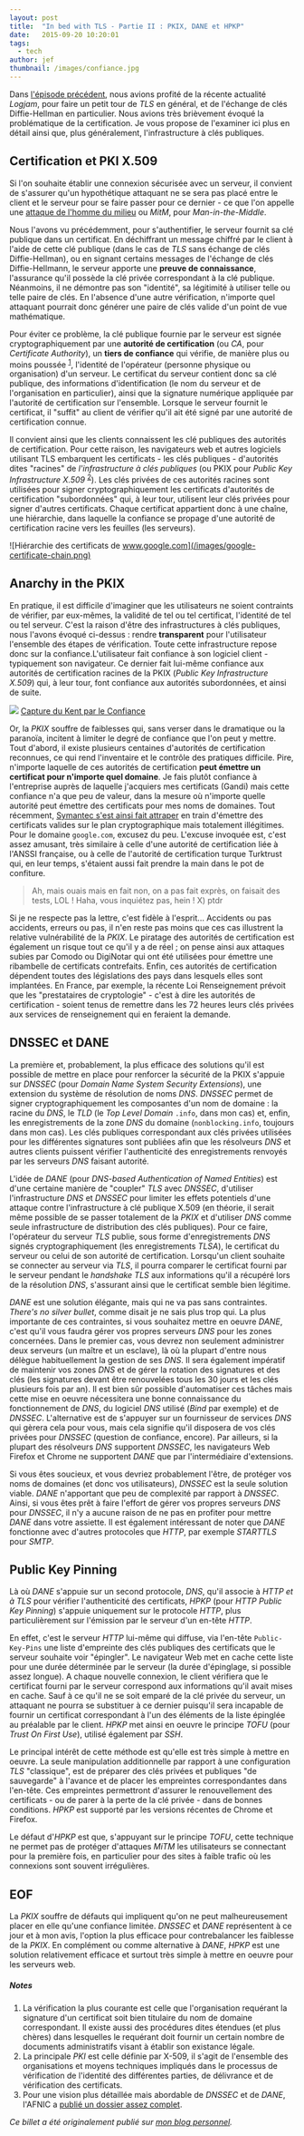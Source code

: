 ```yaml
---
layout: post
title:  "In bed with TLS - Partie II : PKIX, DANE et HPKP"
date:   2015-09-20 10:20:01
tags:
  - tech
author: jef
thumbnail: /images/confiance.jpg
---
```

Dans [l'épisode précédent](/2015/06/29/in-bed-with-tls-1.html), nous avions profité de la récente actualité _Logjam_, pour faire un petit tour de _TLS_ en général, et de l'échange de clés Diffie-Hellman en particulier. Nous avions très brièvement évoqué la problématique de la certification. Je vous propose de l'examiner ici plus en détail ainsi que, plus généralement, l'infrastructure à clés publiques.

## Certification et PKI X.509

Si l'on souhaite établir une connexion sécurisée avec un serveur, il convient de s'assurer qu'un hypothétique attaquant ne se sera pas placé entre le client et le serveur pour se faire passer pour ce dernier - ce que l'on appelle une [attaque de l'homme du milieu](https://fr.wikipedia.org/wiki/Attaque_de_l%27homme_du_milieu) ou _MitM_, pour _Man-in-the-Middle_.

Nous l'avons vu précédemment, pour s'authentifier, le serveur fournit sa clé publique dans un certificat. En déchiffrant un message chiffré par le client à l'aide de cette clé publique (dans le cas de _TLS_ sans échange de clés Diffie-Hellman), ou en signant certains messages de l'échange de clés Diffie-Hellmann, le serveur apporte une **preuve de connaissance**, l'assurance qu'il possède la clé privée correspondant à la clé publique. Néanmoins, il ne démontre pas son "identité", sa légitimité à utiliser telle ou telle paire de clés. En l'absence d'une autre vérification, n'importe quel attaquant pourrait donc générer une paire de clés valide d'un point de vue mathématique.

Pour éviter ce problème, la clé publique fournie par le serveur est signée cryptographiquement par une **autorité de certification** (ou _CA_, pour _Certificate Authority_), un **tiers de confiance** qui vérifie, de manière plus ou moins poussée <sup>[1](#ca-validations)</sup>, l'identité de l'opérateur (personne physique ou organisation) d'un serveur. Le certificat du serveur contient donc sa clé publique, des informations d'identification (le nom du serveur et de l'organisation en particulier), ainsi que la signature numérique appliquée par l'autorité de certification sur l'ensemble. Lorsque le serveur fournit le certificat, il "suffit" au client de vérifier qu'il ait été signé par une autorité de certification connue.

Il convient ainsi que les clients connaissent les clé publiques des autorités de certification. Pour cette raison, les navigateurs web et autres logiciels utilisant TLS embarquent les certificats - les clés publiques - d'autorités dites "racines" de _l'infrastructure à clés publiques_ (ou PKIX pour _Public Key Infrastructure X.509_ <sup>[2](#pki-x509)</sup>). Les clés privées de ces autorités racines sont utilisées pour signer cryptographiquement les certificats d'autorités de certification "subordonnées" qui, à leur tour, utilisent leur clés privées pour signer d'autres certificats. Chaque certificat appartient donc à une chaîne, une hiérarchie, dans laquelle la confiance se propage d'une autorité de certification racine vers les feuilles (les serveurs).

![Hiérarchie des certificats de www.google.com](/images/google-certificate-chain.png)

## Anarchy in the PKIX

En pratique, il est difficile d'imaginer que les utilisateurs ne soient contraints de vérifier, par eux-mêmes, la validité de tel ou tel certificat, l'identité de tel ou tel serveur. C'est la raison d'être des infrastructures à clés publiques, nous l'avons évoqué ci-dessus : rendre **transparent** pour l'utilisateur l'ensemble des étapes de vérification. Toute cette infrastructure repose donc sur la confiance.L'utilisateur fait confiance à son logiciel client - typiquement son navigateur. Ce dernier fait lui-même confiance aux autorités de certification racines de la PKIX (_Public Key Infrastructure X.509_) qui, à leur tour, font confiance aux autorités subordonnées, et ainsi de suite.

![](/images/confiance.jpg)
<a href="https://en.wikipedia.org/wiki/Robert_Surcouf" class="caption">Capture du Kent par le Confiance</a>

Or, la _PKIX_ souffre de faiblesses qui, sans verser dans le dramatique ou la paranoïa, incitent à limiter le degré de confiance que l'on peut y mettre. Tout d'abord, il existe plusieurs centaines d'autorités de certification reconnues, ce qui rend l'inventaire et le contrôle des pratiques difficile. Pire, n'importe laquelle de ces autorités de certification **peut émettre un certificat pour n'importe quel domaine**. Je fais plutôt confiance à l'entreprise auprès de laquelle j'acquiers mes certificats (Gandi) mais cette confiance n'a que peu de valeur, dans la mesure où n'importe quelle autorité peut émettre des certificats pour mes noms de domaines. Tout récemment, [Symantec s'est ainsi fait attraper](https://boingboing.net/2015/09/19/symantec-caught-issuing-rogue.html) en train d'émettre des certificats valides sur le plan cryptographique mais totalement illégitimes. Pour le domaine `google.com`, excusez du peu. L'excuse invoquée est, c'est assez amusant, très similaire à celle d'une autorité de certification liée à l'ANSSI française, ou à celle de l'autorité de certification turque Turktrust qui, en leur temps, s'étaient aussi fait prendre la main dans le pot de confiture.

> Ah, mais ouais mais en fait non, on a pas fait exprès, on faisait des tests, LOL ! Haha, vous inquiétez pas, hein ! X) ptdr

Si je ne respecte pas la lettre, c'est fidèle à l'esprit... Accidents ou pas accidents, erreurs ou pas, il n'en reste pas moins que ces cas illustrent la relative vulnérabilité de la _PKIX_. Le piratage des autorités de certification est également un risque tout ce qu'il y a de réel ; on pense ainsi aux attaques subies par Comodo ou DigiNotar qui ont été utilisées pour émettre une ribambelle de certificats contrefaits. Enfin, ces autorités de certification dépendent toutes des législations des pays dans lesquels elles sont implantées. En France, par exemple, la récente Loi Renseignement prévoit que les "prestataires de cryptologie" - c'est à dire les autorités de certification - soient tenus de remettre dans les 72 heures leurs clés privées aux services de renseignement qui en feraient la demande.

## DNSSEC et DANE

La première et, probablement, la plus efficace des solutions qu'il est possible de mettre en place pour renforcer la sécurité de la PKIX s'appuie sur _DNSSEC_ (pour _Domain Name System Security Extensions_), une extension du système de résolution de noms _DNS_. _DNSSEC_ permet de signer cryptographiquement les composantes d'un nom de domaine : la racine du _DNS_, le _TLD_ (le _Top Level Domain_ `.info`, dans mon cas) et, enfin, les enregistrements de la zone _DNS_ du domaine (`nonblocking.info`, toujours dans mon cas). Les clés publiques correspondant aux clés privées utilisées pour les différentes signatures sont publiées afin que les résolveurs _DNS_ et autres clients puissent vérifier l'authenticité des enregistrements renvoyés par les serveurs _DNS_ faisant autorité.

L'idée de _DANE_ (pour _DNS-based Authentication of Named Entities_) est d'une certaine manière de "coupler" _TLS_ avec _DNSSEC_, d'utiliser l'infrastructure _DNS_ et _DNSSEC_ pour limiter les effets potentiels d'une attaque contre l'infrastructure à clé publique X.509 (en théorie, il serait même possible de se passer totalement de la _PKIX_ et d'utiliser _DNS_ comme seule infrastructure de distribution des clés publiques). Pour ce faire, l'opérateur du serveur _TLS_ publie, sous forme d'enregistrements _DNS_ signés cryptographiquement (les enregistrements _TLSA_), le certificat du serveur ou celui de son autorité de certification. Lorsqu'un client souhaite se connecter au serveur via _TLS_, il pourra comparer le certificat fourni par le serveur pendant le _handshake TLS_ aux informations qu'il a récupéré lors de la résolution _DNS_, s'assurant ainsi que le certificat semble bien légitime.

_DANE_ est une solution élégante, mais qui ne va pas sans contraintes. _There's no silver bullet_, comme disait je ne sais plus trop qui. La plus importante de ces contraintes, si vous souhaitez mettre en oeuvre _DANE_, c'est qu'il vous faudra gérer vos propres serveurs _DNS_ pour les zones concernées. Dans le premier cas, vous devrez non seulement administrer deux serveurs (un maître et un esclave), là où la plupart d'entre nous délègue habituellement la gestion de ses _DNS_. Il sera également impératif de maintenir vos zones _DNS_ et de gérer la rotation des signatures et des clés (les signatures devant être renouvelées tous les 30 jours et les clés plusieurs fois par an). Il est bien sûr possible d'automatiser ces tâches mais cette mise en oeuvre nécessitera une bonne connaissance du fonctionnement de _DNS_, du logiciel _DNS_ utilisé (_Bind_ par exemple) et de _DNSSEC_. L'alternative est de s'appuyer sur un fournisseur de services _DNS_ qui gèrera cela pour vous, mais cela signifie qu'il disposera de vos clés privées pour _DNSSEC_ (question de confiance, encore). Par ailleurs, si la plupart des résolveurs _DNS_ supportent _DNSSEC_, les navigateurs Web Firefox et Chrome ne supportent _DANE_ que par l'intermédiaire d'extensions.

Si vous êtes soucieux, et vous devriez probablement l'être, de protéger vos noms de domaines (et donc vos utilisateurs), _DNSSEC_ est la seule solution viable. _DANE_ n'apportant que peu de complexité par rapport à _DNSSEC_. Ainsi, si vous êtes prêt à faire l'effort de gérer vos propres serveurs _DNS_ pour _DNSSEC_, il n'y a aucune raison de ne pas en profiter pour mettre _DANE_ dans votre assiette. Il est également intéressant de noter que _DANE_ fonctionne avec d'autres protocoles que _HTTP_, par exemple _STARTTLS_ pour _SMTP_.

## Public Key Pinning

Là où _DANE_ s'appuie sur un second protocole, _DNS_, qu'il associe à _HTTP et à TLS_ pour vérifier l'authenticité des certificats, _HPKP_ (pour _HTTP Public Key Pinning_) s'appuie uniquement sur le protocole _HTTP_, plus particulièrement sur l'émission par le serveur d'un en-tête _HTTP_.

En effet, c'est le serveur _HTTP_ lui-même qui diffuse, via l'en-tête `Public-Key-Pins` une liste d'empreinte des clés publiques des certificats que le serveur souhaite voir "épingler". Le navigateur Web met en cache cette liste pour une durée déterminée par le serveur (la durée d'épinglage, si possible assez longue). A chaque nouvelle connexion, le client vérifiera que le certificat fourni par le serveur correspond aux informations qu'il avait mises en cache. Sauf à ce qu'il ne se soit emparé de la clé privée du serveur, un attaquant ne pourra se substituer à ce dernier puisqu'il sera incapable de fournir un certificat correspondant à l'un des éléments de la liste épinglée au préalable par le client. _HPKP_ met ainsi en oeuvre le principe _TOFU_ (pour _Trust On First Use_), utilisé également par _SSH_.

Le principal intérêt de cette méthode est qu'elle est très simple à mettre en oeuvre. La seule manipulation additionnelle par rapport à une configuration _TLS_ "classique", est de préparer des clés privées et publiques "de sauvegarde" à l'avance et de placer les empreintes correspondantes dans l'en-tête. Ces empreintes permettront d'assurer le renouvellement des certificats - ou de parer à la perte de la clé privée - dans de bonnes conditions. _HPKP_ est supporté par les versions récentes de Chrome et Firefox.

Le défaut d'_HPKP_ est que, s'appuyant sur le principe _TOFU_, cette technique ne permet pas de protéger d'attaques _MiTM_ les utilisateurs se connectant pour la première fois, en particulier pour des sites à faible trafic où les connexions sont souvent irrégulières.

## EOF

La _PKIX_ souffre de défauts qui impliquent qu'on ne peut malheureusement placer en elle qu'une confiance limitée. _DNSSEC_ et _DANE_ représentent à ce jour et à mon avis, l'option la plus efficace pour contrebalancer les faiblesse de la _PKIX_. En complément ou comme alternative à _DANE_, _HPKP_ est une solution relativement efficace et surtout très simple à mettre en oeuvre pour les serveurs web.

##### Notes

1. <a name="ca-validations"></a> La vérification la plus courante est celle que l'organisation requérant la signature d'un certificat soit bien titulaire du nom de domaine correspondant. Il existe aussi des procédures dites étendues (et plus chères) dans lesquelles le requérant doit fournir un certain nombre de documents administratifs visant à établir son existance légale.
2. <a name="pki-x509"></a> La principale _PKI_ est celle définie par X-509, il s'agit de l'ensemble des organisations et moyens techniques impliqués dans le processus de vérification de l'identité des différentes parties, de délivrance et de vérification des certificats.
3. <a name="afnic-dnssec-dane"></a> Pour une vision plus détaillée mais abordable de _DNSSEC_ et de _DANE_, l'AFNIC a [publié un dossier assez complet](https://www.afnic.fr/fr/produits-et-services/services/dnssec-16.html).

_Ce billet a été originalement publié sur [mon blog personnel](https://nonblocking.info/in-bed-with-tls-part-ii/)._
